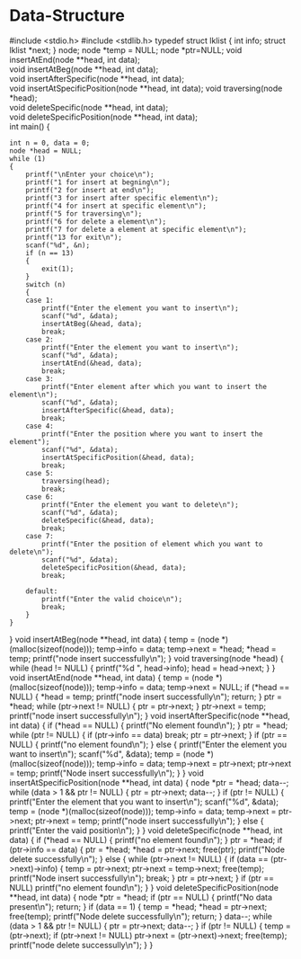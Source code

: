 # Data-Structure
#include <stdio.h>
#include <stdlib.h>
typedef struct lklist
{
	int info;
	struct lklist *next;
} node;
node *temp = NULL;
node *ptr=NULL;
void insertAtEnd(node **head, int data);              
void insertAtBeg(node **head, int data);              
void insertAfterSpecific(node **head, int data);      
void insertAtSpecificPosition(node **head, int data); 
void traversing(node *head);                          
void deleteSpecific(node **head, int data);           
void deleteSpecificPosition(node **head, int data);   
int main()
{

	int n = 0, data = 0;
	node *head = NULL;
	while (1)
	{
		printf("\nEnter your choice\n");
		printf("1 for insert at begning\n");
		printf("2 for insert at end\n");
		printf("3 for insert after specific element\n");
		printf("4 for insert at specific element\n");
		printf("5 for traversing\n");
		printf("6 for delete a element\n");
		printf("7 for delete a element at specific element\n");
		printf("13 for exit\n");
		scanf("%d", &n);
		if (n == 13)
		{
			exit(1);
		}
		switch (n)
		{
		case 1:
			printf("Enter the element you want to insert\n");
			scanf("%d", &data);
			insertAtBeg(&head, data); 
			break;
		case 2:
			printf("Enter the element you want to insert\n");
			scanf("%d", &data);
			insertAtEnd(&head, data); 
			break;
		case 3:
			printf("Enter element after which you want to insert the element\n");
			scanf("%d", &data);
			insertAfterSpecific(&head, data);
			break;
		case 4:
			printf("Enter the position where you want to insert the element");
			scanf("%d", &data);
			insertAtSpecificPosition(&head, data);
			break;
		case 5:
			traversing(head); 
			break;
		case 6:
			printf("Enter the element you want to delete\n");
			scanf("%d", &data);
			deleteSpecific(&head, data);
			break;
		case 7:
			printf("Enter the position of element which you want to delete\n");
			scanf("%d", &data);
			deleteSpecificPosition(&head, data);
			break;

		default:
			printf("Enter the valid choice\n");
			break;
		}
	}

}
void insertAtBeg(node **head, int data)
{
	temp = (node *)(malloc(sizeof(node)));
	temp->info = data;
	temp->next = *head;
	*head = temp;
	printf("node insert successfully\n");
}
void traversing(node *head)
{
	while (head != NULL)
	{
		printf("%d ", head->info);
		head = head->next;
	}
}
void insertAtEnd(node **head, int data)
{
	temp = (node *)(malloc(sizeof(node)));
	temp->info = data;
	temp->next = NULL;
	if (*head == NULL)
	{
		*head = temp;
		printf("node insert successfully\n");
		return;
	}
	ptr = *head;
	while (ptr->next != NULL)
	{
		ptr = ptr->next;
	}
	ptr->next = temp;
	printf("node insert successfully\n");
}
void insertAfterSpecific(node **head, int data)
{
	if (*head == NULL)
	{
		printf("No element found\n");
	}
	ptr = *head;
	while (ptr != NULL)
	{
		if (ptr->info == data)
			break;
		ptr = ptr->next;
    }
    if (ptr == NULL)
    {
        printf("no element found\n");
    }
    else
    {
        printf("Enter the element you want to insert\n");
        scanf("%d", &data);
        temp = (node *)(malloc(sizeof(node)));
        temp->info = data;
        temp->next = ptr->next;
        ptr->next = temp;
        printf("Node insert successfully\n");
    }
}
void insertAtSpecificPosition(node **head, int data)
{
    node *ptr = *head;
    data--;
    while (data > 1 && ptr != NULL)
    {
        ptr = ptr->next;
        data--;
    }
    if (ptr != NULL)
    {
        printf("Enter the element that you want to insert\n");
        scanf("%d", &data);
        temp = (node *)(malloc(sizeof(node)));
        temp->info = data;
        temp->next = ptr->next;
        ptr->next = temp;
        printf("node insert successfully\n");
    }
    else
    {
        printf("Enter the vaid position\n");
    }
}
void deleteSpecific(node **head, int data)
{
    if (*head == NULL)
    {
        printf("no element found\n");
    }
	ptr = *head;
    if (ptr->info == data)
    {
        ptr = *head;
        *head = ptr->next;
        free(ptr);
        printf("Node delete successfully\n");
    }
    else
    {
        while (ptr->next != NULL)
        {
            if (data == (ptr->next)->info)
            {
                temp = ptr->next;
                ptr->next = temp->next;
                free(temp);
                printf("Node insert successfully\n");
                break;
            }
            ptr = ptr->next;
        }
        if (ptr == NULL)
            printf("no element found\n");
    }
}
void deleteSpecificPosition(node **head, int data)
{
    node *ptr = *head;
    if (ptr == NULL)
    {
        printf("No data present\n");
        return;
    }
    if (data == 1)
    {
        temp = *head;
        *head = ptr->next;
        free(temp);
        printf("Node delete successfully\n");
        return;
    }
    data--;
    while (data > 1 && ptr != NULL)
    {
        ptr = ptr->next;
        data--;
    }
    if (ptr != NULL)
    {
        temp = (ptr->next);
        if (ptr->next != NULL)
            ptr->next = (ptr->next)->next;
        free(temp);
        printf("node delete successully\n");
    }
}
